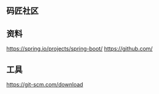 ## 码匠社区

## 资料
https://spring.io/projects/spring-boot/
https://github.com/

## 工具
https://git-scm.com/download
